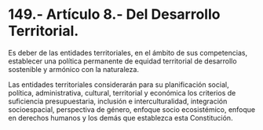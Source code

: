 # 149.- Artículo 8.- Del Desarrollo Territorial.

Es deber de las entidades territoriales, en el ámbito de sus competencias, establecer una política permanente de equidad territorial de desarrollo sostenible y armónico con la naturaleza.&#x20;

Las entidades territoriales considerarán para su planificación social, política, administrativa, cultural, territorial y económica los criterios de suficiencia presupuestaria, inclusión e interculturalidad, integración socioespacial, perspectiva de género, enfoque socio ecosistémico, enfoque en derechos humanos y los demás que establezca esta Constitución.
